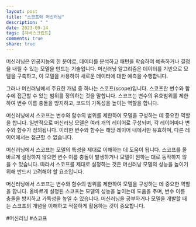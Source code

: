 ```yaml
---
layout: post
title: "스코프와 머신러닝"
description: " "
date: 2023-09-14
tags: [자바스크립트]
comments: true
share: true
---
```


머신러닝은 인공지능의 한 분야로, 데이터를 분석하고 패턴을 학습하여 예측하거나 결정을 내릴 수 있는 모델을 만드는 기술입니다. 머신러닝 알고리즘은 데이터를 기반으로 모델을 구축하고, 이 모델을 사용하여 새로운 데이터에 대한 예측을 수행합니다.

그러나 머신러닝에서 주요한 개념 중 하나는 스코프(scope)입니다. 스코프란 변수와 함수에 접근할 수 있는 범위를 정의하는 것을 말합니다. 스코프는 변수의 유효범위를 제한하여 변수 이름 충돌을 방지하고, 코드의 가독성을 높이는 역할을 합니다.

머신러닝에서 스코프는 변수와 함수의 범위를 제한하여 모델을 구성하는 데 중요한 역할을 합니다. 일반적으로 머신러닝 모델은 여러 개의 레이어로 구성되며, 각 레이어마다 변수와 함수가 정의됩니다. 이러한 변수와 함수는 해당 레이어 내에서만 유효하며, 다른 레이어에서는 접근할 수 없습니다.

머신러닝에서 스코프는 모델의 특성을 제대로 이해하는 데 도움이 됩니다. 스코프를 올바르게 설정하지 않으면 변수 이름 충돌이 발생하거나 모델이 원하는 대로 동작하지 않을 수 있습니다. 따라서 스코프를 제대로 설정하는 것은 머신러닝 모델의 성능을 높이기 위해 반드시 고려해야 할 요소입니다.

머신러닝에서 스코프는 변수와 함수의 범위를 제한하여 모델을 구성하는 데 중요한 역할을 합니다. 올바르게 설정된 스코프는 모델의 성능을 높이는데 도움을 주며, 변수 이름 충돌을 방지하고 가독성을 높일 수 있습니다. 머신러닝을 공부하거나 모델을 개발할 때는 스코프의 개념을 이해하고 적절하게 활용하는 것이 중요합니다.

#머신러닝 #스코프
